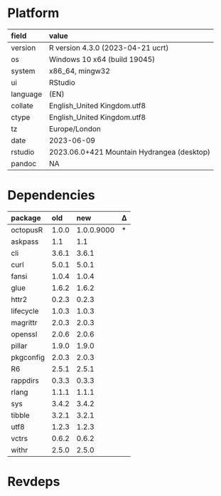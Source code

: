 # Platform

|field    |value                                      |
|:--------|:------------------------------------------|
|version  |R version 4.3.0 (2023-04-21 ucrt)          |
|os       |Windows 10 x64 (build 19045)               |
|system   |x86_64, mingw32                            |
|ui       |RStudio                                    |
|language |(EN)                                       |
|collate  |English_United Kingdom.utf8                |
|ctype    |English_United Kingdom.utf8                |
|tz       |Europe/London                              |
|date     |2023-06-09                                 |
|rstudio  |2023.06.0+421 Mountain Hydrangea (desktop) |
|pandoc   |NA                                         |

# Dependencies

|package   |old   |new        |Δ  |
|:---------|:-----|:----------|:--|
|octopusR  |1.0.0 |1.0.0.9000 |*  |
|askpass   |1.1   |1.1        |   |
|cli       |3.6.1 |3.6.1      |   |
|curl      |5.0.1 |5.0.1      |   |
|fansi     |1.0.4 |1.0.4      |   |
|glue      |1.6.2 |1.6.2      |   |
|httr2     |0.2.3 |0.2.3      |   |
|lifecycle |1.0.3 |1.0.3      |   |
|magrittr  |2.0.3 |2.0.3      |   |
|openssl   |2.0.6 |2.0.6      |   |
|pillar    |1.9.0 |1.9.0      |   |
|pkgconfig |2.0.3 |2.0.3      |   |
|R6        |2.5.1 |2.5.1      |   |
|rappdirs  |0.3.3 |0.3.3      |   |
|rlang     |1.1.1 |1.1.1      |   |
|sys       |3.4.2 |3.4.2      |   |
|tibble    |3.2.1 |3.2.1      |   |
|utf8      |1.2.3 |1.2.3      |   |
|vctrs     |0.6.2 |0.6.2      |   |
|withr     |2.5.0 |2.5.0      |   |

# Revdeps


